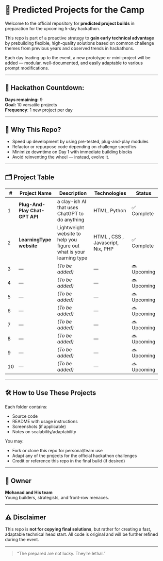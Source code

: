 # 🎯 Predicted Projects for the Camp

Welcome to the official repository for **predicted project builds** in preparation for the upcoming 5-day hackathon.

This repo is part of a proactive strategy to **gain early technical advantage** by prebuilding flexible, high-quality solutions based on common challenge themes from previous years and observed trends in hackathons.

Each day leading up to the event, a new prototype or mini-project will be added — modular, well-documented, and easily adaptable to various prompt modifications.

---

## 📅 Hackathon Countdown:
**Days remaining:** 9  
**Goal:** 10 versatile projects  
**Frequency:** 1 new project per day

---

## 🧠 Why This Repo?

- Speed up development by using pre-tested, plug-and-play modules  
- Refactor or repurpose code depending on challenge specifics  
- Minimize downtime on Day 1 with immediate building blocks  
- Avoid reinventing the wheel — instead, evolve it.

---

## 🗂️ Project Table

| # | Project Name | Description | Technologies | Status |
|---|--------------|-------------|--------------|--------|
| 1 | **Plug-And-Play Chat-GPT API** | a clay-ish AI that uses ChatGPT to do anything | HTML, Python | ✅ Complete |
| 2 | **LearningType website** | Lightweight website to help you figure out what is your learning type | HTML , CSS , Javascript, Nix, PHP | ✅ Complete |
| 3 | — | *(To be added)* | — | 🔜 Upcoming |
| 4 | — | *(To be added)* | — | 🔜 Upcoming |
| 5 | — | *(To be added)* | — | 🔜 Upcoming |
| 6 | — | *(To be added)* | — | 🔜 Upcoming |
| 7 | — | *(To be added)* | — | 🔜 Upcoming |
| 8 | — | *(To be added)* | — | 🔜 Upcoming |
| 9 | — | *(To be added)* | — | 🔜 Upcoming |
|10 | — | *(To be added)* | — | 🔜 Upcoming |

---

## 🛠️ How to Use These Projects

Each folder contains:
- Source code
- README with usage instructions
- Screenshots (if applicable)
- Notes on scalability/adaptability

You may:
- Fork or clone this repo for personal/team use
- Adapt any of the projects for the official hackathon challenges
- Credit or reference this repo in the final build (if desired)

---

## 👑 Owner

**Mohanad and His team**  
Young builders, strategists, and front-row menaces.

---

## ⚠️ Disclaimer

This repo is **not for copying final solutions**, but rather for creating a fast, adaptable technical head start. All code is original and will be further refined during the event.

---

> “The prepared are not lucky. They’re lethal.”

